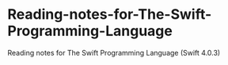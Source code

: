 # Reading-notes-for-The-Swift-Programming-Language
Reading notes for The Swift Programming Language (Swift 4.0.3)
